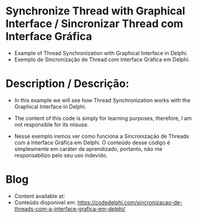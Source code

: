 # Synchronize Thread with Graphical Interface / Sincronizar Thread com Interface Gráfica
 - Example of Thread Synchronization with Graphical Interface in Delphi.
 - Exemplo de Sincronização de Thread com Interface Gráfica em Delphi.

# Description / Descrição:
- In this example we will see how Thread Synchronization works with the Graphical Interface in Delphi.
- The content of this code is simply for learning purposes, therefore, I am not responsible for its misuse.

- Nesse exemplo iremos ver como funciona a Sincronização de Threads com a Interface Gráfica em Delphi.
O conteúdo desse código é simplesmente em caráter de aprendizado, portanto, não me responsabilizo pelo seu uso indevido.

# Blog
- Content available at:
- Conteúdo disponível em:
  https://codedelphi.com/sincronizacao-de-threads-com-a-interface-grafica-em-delphi/
